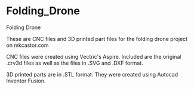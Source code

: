 Folding_Drone
=============

Folding Drone

These are CNC files and 3D printed part files for the folding drone project on mkcastor.com

CNC files were created using Vectric's Aspire. Included are the original .crv3d files as well as the files in .SVG and .DXF format. 

3D printed parts are in .STL format. They were created using Autocad Inventor Fusion. 
